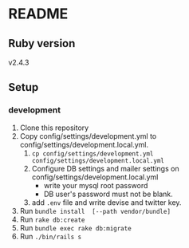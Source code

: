 # README

## Ruby version
v2.4.3

## Setup

### development
1. Clone this repository
2. Copy config/settings/development.yml to config/settings/development.local.yml.
    1. `cp config/settings/development.yml config/settings/development.local.yml`
    2. Configure DB settings and mailer settings on config/settings/development.local.yml
        - write your mysql root password
        - DB user's password must not be blank.
    3. add `.env` file and write devise and twitter key.
3. Run `bundle install  [--path vendor/bundle]`
4. Run `rake db:create`
5. Run `bundle exec rake db:migrate`
6. Run `./bin/rails s`
